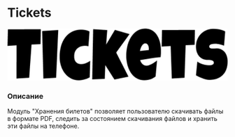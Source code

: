 # Tickets

<p align="center">
<img src="pics/logo_tickets.png" height="120" />
</p>

### Описание
Модуль "Хранения билетов" позволяет пользователю скачивать файлы в формате PDF, следить за состоянием скачивания файлов и хранить эти файлы на телефоне.
